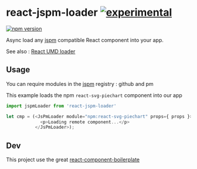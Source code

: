 # react-jspm-loader [![experimental](http://badges.github.io/stability-badges/dist/experimental.svg)](http://github.com/badges/stability-badges)

[![npm version](https://img.shields.io/npm/v/react-jspm-loader.svg)](http://npmjs.org/react-jspm-loader)

Async load any [jspm](http://jspm.io/) compatible React component into your app.

See also : [React UMD loader](https://github.com/revolunet/react-umd-loader)

## Usage

You can require modules in the [jspm](http://jspm.io/) registry : github and pm

This example loads the npm `react-svg-piechart` component into our app

```js
import jspmLoader from 'react-jspm-loader'

let cmp = (<JsPmLoader module="npm:react-svg-piechart" props={ props }>
             <p>Loading remote component...</p>
           </JsPmLoader>);

```


## Dev

This project use the great [react-component-boilerplate](https://github.com/survivejs/react-component-boilerplate)

